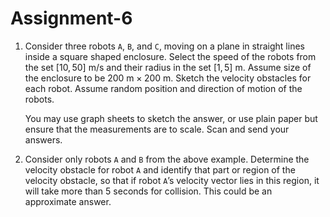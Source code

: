# Assignment-6

1. Consider three robots `A`, `B`, and `C`, moving on a plane in straight lines inside a square shaped enclosure.
    Select the speed of the robots from the set $[10, 50] \text{ m/s}$ and their radius in the set $[1, 5] \text{ m}$.
    Assume size of the enclosure to be $200 \text{ m} \times 200 \text{ m}$.
    Sketch the velocity obstacles for each robot.
    Assume random position and direction of motion of the robots.

    You may use graph sheets to sketch the answer, or use plain paper but ensure that the measurements are to scale.
    Scan and send your answers.

2. Consider only robots `A` and `B` from the above example.
   Determine the velocity obstacle for robot `A` and identify that part or region of the velocity obstacle, so that if robot `A`’s velocity vector lies in this region, it will take more than $5$ seconds for collision.
   This could be an approximate answer.
